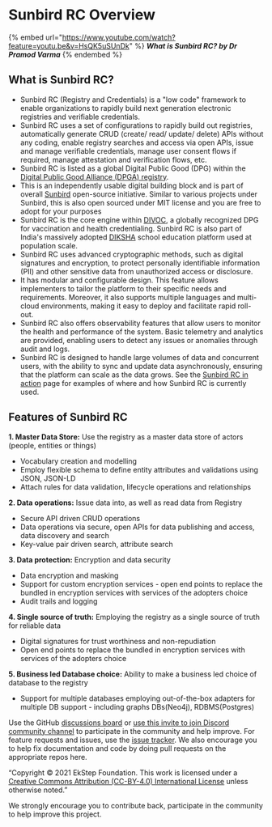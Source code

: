 # Sunbird RC Overview

{% embed url="https://www.youtube.com/watch?feature=youtu.be&v=HsQK5uSUnDk" %}
_**What is Sunbird RC? by Dr Pramod Varma**_
{% endembed %}

## **What is Sunbird RC?**

* Sunbird RC (Registry and Credentials) is a "low code" framework to enable organizations to rapidly build next generation electronic registries and verifiable credentials.
* &#x20;Sunbird RC uses a set of configurations to rapidly build out registries, automatically generate CRUD (create/ read/ update/ delete) APIs without any coding, enable registry searches and access via open APIs, issue and manage verifiable credentials, manage user consent flows if required, manage attestation and verification flows, etc.
* Sunbird RC is listed as a global Digital Public Good (DPG) within the [Digital Public Good Alliance (DPGA) registry](https://digitalpublicgoods.net/registry/).&#x20;
* This is an independently usable digital building block and is part of overall [Sunbird](https://sunbird.org/) open-source initiative. Similar to various projects under Sunbird, this is also open sourced under MIT license and you are free to adopt for your purposes
* Sunbird RC is the core engine within [DIVOC](https://divoc.dev/), a globally recognized DPG for vaccination and health credentialing. Sunbird RC is also part of India's massively adopted [DIKSHA](https://diksha.gov.in/) school education platform used at population scale.
* &#x20;Sunbird RC uses advanced cryptographic methods, such as digital signatures and encryption, to protect personally identifiable information (PII) and other sensitive data from unauthorized access or disclosure.&#x20;
* It has modular and configurable design. This feature allows implementers to tailor the platform to their specific needs and requirements. Moreover, it also supports multiple languages and multi-cloud environments, making it easy to deploy and facilitate rapid roll-out.
* Sunbird RC also offers observability features that allow users to monitor the health and performance of the system. Basic telemetry and analytics are provided, enabling users to detect any issues or anomalies through audit and logs.
* Sunbird RC is designed to handle large volumes of data and concurrent users, with the ability to sync and update data asynchronously, ensuring that the platform can scale as the data grows. See the [Sunbird RC in action](https://docs.sunbirdrc.dev/learn/sunbird-rc-in-action/implementations) page for examples of where and how Sunbird RC is currently used.

## **Features of Sunbird RC**

**1. Master Data Store:** Use the registry as a master data store of actors (people, entities or things)

* Vocabulary creation and modelling
* Employ flexible schema to define entity attributes and validations using JSON, JSON-LD
* Attach rules for data validation, lifecycle operations and relationships

**2. Data operations:** Issue data into, as well as read data from Registry

* Secure API driven CRUD operations
* Data operations via secure, open APIs for data publishing and access, data discovery and search
* Key-value pair driven search, attribute search

**3. Data protection:** Encryption and data security

* Data encryption and masking
* Support for custom encryption services - open end points to replace the bundled in encryption services with services of the adopters choice
* Audit trails and logging

**4. Single source of truth:** Employing the registry as a single source of truth for reliable data

* Digital signatures for trust worthiness and non-repudiation
* Open end points to replace the bundled in encryption services with services of the adopters choice

**5. Business led Database choice:** Ability to make a business led choice of database to the registry

* Support for multiple databases employing out-of-the-box adapters for multiple DB support - including graphs DBs(Neo4j), RDBMS(Postgres)

Use the GitHub [discussions board](https://github.com/Sunbird-RC/community/discussions) or [use this invite to join Discord community channel](https://discord.gg/Q5mvw2mGC8) to participate in the community and help improve. For feature requests and issues, use the [issue tracker](https://github.com/Sunbird-RC/community/issues). We also encourage you to help fix documentation and code by doing pull requests on the appropriate repos here.

“Copyright © 2021 EkStep Foundation. This work is licensed under a [Creative Commons Attribution (CC-BY-4.0) International License](https://creativecommons.org/licenses/by/4.0/) unless otherwise noted.”

We strongly encourage you to contribute back, participate in the community to help improve this project.

##
